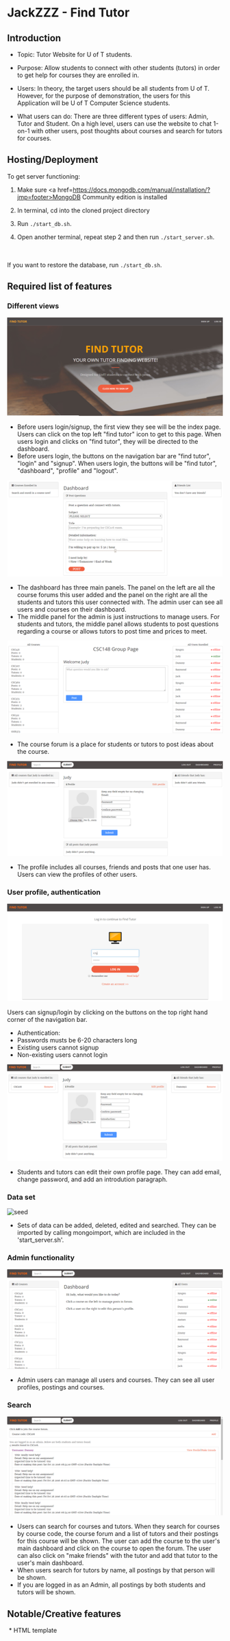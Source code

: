 # JackZZZ - Find Tutor

## Introduction

* Topic: Tutor Website for U of T students.

* Purpose: Allow students to connect with other students (tutors) in order to get help for courses they are enrolled in.

* Users: In theory, the target users should be all students from U of T. However, for the purpose of demonstration, the users for this Application will be U of T Computer Science students.

* What users can do: There are three different types of users: Admin, Tutor and Student. On a high level, users can use the website to chat 1-on-1 with other users, post thoughts about courses and search for tutors for courses.

## Hosting/Deployment

To get server functioning:

1. Make sure <a href=https://docs.mongodb.com/manual/installation/?jmp=footer>MongoDB Community edition</a> is installed

2. In terminal, cd into the cloned project directory

3. Run `./start_db.sh`. 

4. Open another terminal, repeat step 2 and then run `./start_server.sh`. 

<br><br>
If you want to restore the database, run `./start_db.sh`.

## Required list of features

### Different views
![index](proposal/screenshots/index.PNG)

* Before users login/signup, the first view they see will be the index page. Users can click on the top left "find tutor" icon to get to this page. When users login and clicks on "find tutor", they will be directed to the dashboard.
* Before users login, the buttons on the navigation bar are "find tutor", "login" and "signup". When users login, the buttons will be "find tutor", "dashboard", "profile" and "logout".

![dashboard](proposal/screenshots/student-dash.PNG)

* The dashboard has three main panels. The panel on the left are all the course forums this user added and the panel on the right are all the students and tutors this user connected with. The admin user can see all users and courses on their dashboard.
* The middle panel for the admin is just instructions to manage users. For students and tutors, the middle panel allows students to post questions regarding a course or allows tutors to post time and prices to meet. 

![course](proposal/screenshots/course.PNG)

* The course forum is a place for students or tutors to post ideas about the course. 

![profile](proposal/screenshots/profile.PNG)

* The profile includes all courses, friends and posts that one user has. Users can view the profiles of other users.


### User profile, authentication

![Login Page](proposal/screenshots/login.PNG)

Users can signup/login by clicking on the buttons on the top right hand corner of the navigation bar.

* Authentication:
 * Passwords musts be 6-20 characters long
 * Existing users cannot signup 
 * Non-existing users cannot login

![student profile](proposal/screenshots/profile1.PNG)

* Students and tutors can edit their own profile page. They can add email, change password, and add an introdution paragraph.
    
### Data set
 ![seed](proposal/screenshots/seed.PNG)
 
* Sets of data can be added, deleted, edited and searched. They can be imported by calling mongoimport, which are included in the 'start_server.sh'.
    
### Admin functionality
![admin-dash](proposal/screenshots/admin-dash.PNG)

* Admin users can manage all users and courses. They can see all user profiles, postings and courses.
    
### Search 
![search](proposal/screenshots/search.PNG)

* Users can search for courses and tutors. When they search for courses by course code, the course forum and a list of tutors and their postings for this course will be shown. The user can add the course to the user's main dashboard and click on the course to open the forum. The user can also click on "make friends" with the tutor and add that tutor to the user's main dashboard. 
* When users search for tutors by name, all postings by that person will be shown.
* If you are logged in as an Admin, all postings by both students and tutors will be shown.
  

## Notable/Creative features
  * HTML template
